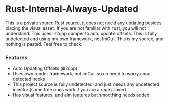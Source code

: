 # Rust-Internal-Always-Updated
This is a private source Rust source, it does not need any updating besides placing the visual asset. If you are not familiar with rust, you will not understand. This uses ill2cpp dumper to auto update offsets. This is fully undetected and using my own framework, not ImGui. This is my source, and nothing is pasted. Feel free to check.
### Features
- Auto Updating Offsets (ill2cpp)
- Uses own render framework, not ImGui, so no need to worry about detected hooks
- This project source is fully undetected, and just needs any undetected injector (some free ones work if you are a rage player)
- Has visual features, and aim features but smoothing needs added
